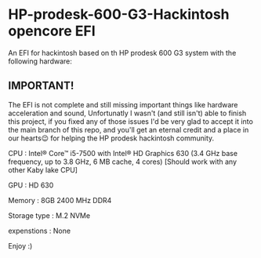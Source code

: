# HP-prodesk-600-G3-Hackintosh opencore EFI  
An EFI for hackintosh based on th HP prodesk 600 G3 system with the following hardware:  

## IMPORTANT!  
The EFI is not complete and still missing important things like hardware acceleration and sound, Unfortunatly I wasn't (and still isn't) able to finish this project, if you fixed any of those issues I'd be very glad to accept it into the main branch of this repo, and you'll get an eternal credit and a place in our hearts😉 for helping the HP prodesk hackintosh community.

CPU : Intel® Core™ i5-7500 with Intel® HD Graphics 630 (3.4 GHz base frequency, up to 3.8 GHz, 6 MB cache, 4 cores) [Should work with any other Kaby lake CPU]
  
GPU : HD 630  
  
Memory : 8GB 2400 MHz DDR4  
  
Storage type : M.2 NVMe
    
expenstions : None

Enjoy :)
